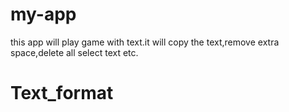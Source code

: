 # my-app
 this app will play game with text.it will copy the text,remove extra space,delete all select text etc.
# Text_format

